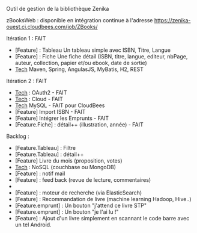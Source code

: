 Outil de gestion de la bibliothèque Zenika

zBooksWeb : disponible en intégration continue à l'adresse https://zenika-ouest.ci.cloudbees.com/job/ZBooks/

Itération 1 : FAIT
- [Feature] : Tableau
    Un tableau simple avec ISBN, Titre, Langue
- [Feature] : Fiche
    Une fiche détail (ISBN, titre, langue, editeur, nbPage, auteur, collection, papier et/ou ebook, date de sortie)
- [Tech] Maven, Spring, AngulasJS, MyBatis, H2, REST

Itération 2 : FAIT
- [Tech] : OAuth2 - FAIT
- [Tech] : Cloud - FAIT
- [Tech] MySQL - FAIT pour CloudBees
- [Feature] Import ISBN - FAIT
- [Feature] Intégrer les Emprunts - FAIT
- [Feature.Fiche] : détail++ (illustration, année) - FAIT



Backlog : 


- [Feature.Tableau] : Filtre
- [Feature.Tableau] : détail++
- [Feature] Livre du mois (proposition, votes)
- [Tech] : NoSQL (couchbase ou MongoDB)
- [Feature] : notif mail
- [Feature] : feed back (revue de lecture, commentaires)
- [Tech]: RESTfull (HATEOAS, la doc et tout le toutim)
- [Feature] : moteur de recherche (via ElasticSearch)
- [Feature] : Recommandation de livre (machine learning Hadoop, Hive..)
- [Feature.emprunt] : Un bouton "j'attend ce livre STP"
- [Feature.emprunt] : Un bouton "je l'ai lu !"
- [Feature] : Ajout d'un livre simplement en scannant le code barre avec un tel Android.
